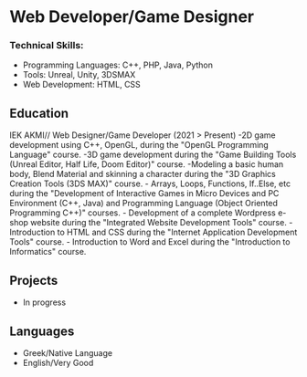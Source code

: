 # Web Developer/Game Designer 

### Technical Skills: 
  - Programming Languages: C++, PHP, Java, Python
  - Tools: Unreal, Unity, 3DSMAX
  - Web Development: HTML, CSS 

## Education

IEK AKMI// Web Designer/Game Developer (2021 > Present)
    -2D game development using C++, OpenGL, during the "OpenGL Programming Language" course.
    -3D game development during the "Game Building Tools (Unreal Editor, Half Life, Doom Editor)" course.
    -Modeling a basic human body, Blend Material and skinning a character during the "3D Graphics Creation
        Tools (3DS MAX)" course.
    - Arrays, Loops, Functions, If..Else, etc during the "Development of Interactive Games in Micro Devices and
        PC Environment (C++, Java) and Programming Language (Object Oriented Programming C++)" courses.
    - Development of a complete Wordpress e-shop website during the "Integrated Website Development
        Tools" course.
    - Introduction to HTML and CSS during the "Internet Application Development Tools" course.
    - Introduction to Word and Excel during the "Introduction to Informatics" course.

## Projects
   - In progress

## Languages
   - Greek/Native Language
   - English/Very Good
